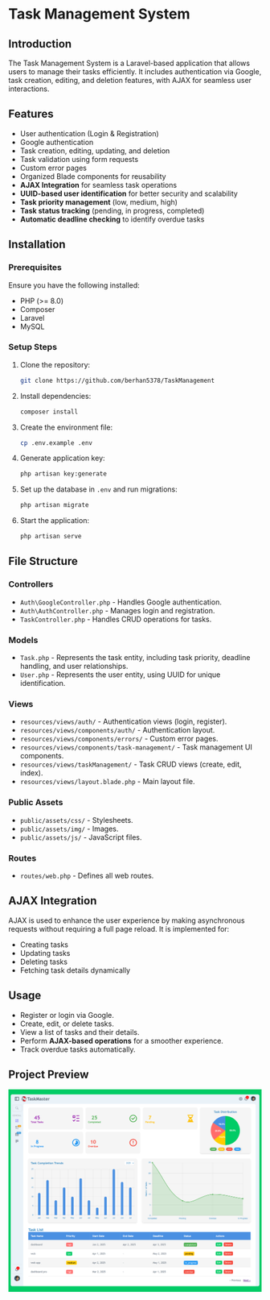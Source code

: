 # Task Management System

## Introduction
The Task Management System is a Laravel-based application that allows users to manage their tasks efficiently. It includes authentication via Google, task creation, editing, and deletion features, with AJAX for seamless user interactions.

## Features
- User authentication (Login & Registration)
- Google authentication
- Task creation, editing, updating, and deletion
- Task validation using form requests
- Custom error pages
- Organized Blade components for reusability
- **AJAX Integration** for seamless task operations
- **UUID-based user identification** for better security and scalability
- **Task priority management** (low, medium, high)
- **Task status tracking** (pending, in progress, completed)
- **Automatic deadline checking** to identify overdue tasks

## Installation

### Prerequisites
Ensure you have the following installed:
- PHP (>= 8.0)
- Composer
- Laravel
- MySQL

### Setup Steps
1. Clone the repository:
   ```bash
   git clone https://github.com/berhan5378/TaskManagement 
   ```
2. Install dependencies:
   ```bash
   composer install
   ```
3. Create the environment file:
   ```bash
   cp .env.example .env
   ```
4. Generate application key:
   ```bash
   php artisan key:generate
   ```
5. Set up the database in `.env` and run migrations:
   ```bash
   php artisan migrate
   ```
6. Start the application:
   ```bash
   php artisan serve
   ```

## File Structure

### Controllers
- `Auth\GoogleController.php` - Handles Google authentication.
- `Auth\AuthController.php` - Manages login and registration.
- `TaskController.php` - Handles CRUD operations for tasks.

### Models
- `Task.php` - Represents the task entity, including task priority, deadline handling, and user relationships.
- `User.php` - Represents the user entity, using UUID for unique identification.

### Views
- `resources/views/auth/` - Authentication views (login, register).
- `resources/views/components/auth/` - Authentication layout.
- `resources/views/components/errors/` - Custom error pages.
- `resources/views/components/task-management/` - Task management UI components.
- `resources/views/taskManagement/` - Task CRUD views (create, edit, index).
- `resources/views/layout.blade.php` - Main layout file.

### Public Assets
- `public/assets/css/` - Stylesheets.
- `public/assets/img/` - Images.
- `public/assets/js/` - JavaScript files.

### Routes
- `routes/web.php` - Defines all web routes.

## AJAX Integration
AJAX is used to enhance the user experience by making asynchronous requests without requiring a full page reload. It is implemented for:
- Creating tasks
- Updating tasks
- Deleting tasks
- Fetching task details dynamically

## Usage
- Register or login via Google.
- Create, edit, or delete tasks.
- View a list of tasks and their details.
- Perform **AJAX-based operations** for a smoother experience.
- Track overdue tasks automatically.

## Project Preview

![sample img](image1.png)